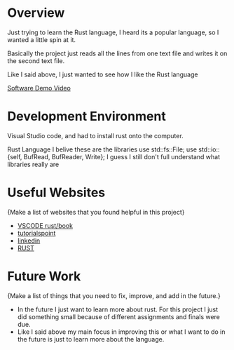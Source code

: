 # Overview

Just trying to learn the Rust language, I heard its a popular language, so I wanted a little spin at it.

Basically the project just reads all the lines from one text file and writes it on the second text file.

Like I said above, I just wanted to see how I like the Rust language

[Software Demo Video](https://youtu.be/MJOKhzZYC9M)

# Development Environment

Visual Studio code, and had to install rust onto the computer.

Rust Language
I belive these are the libraries use 
std::fs::File;
use std::io::{self, BufRead, BufReader, Write};
I guess I still don't full understand what libraries really are

# Useful Websites

{Make a list of websites that you found helpful in this project}

- [VSCODE rust/book](https://doc.rust-lang.org/book/title-page.html)
- [tutorialspoint](https://www.tutorialspoint.com/rust/rust_file_input_output.htm)
- [linkedin](https://www.linkedin.com/pulse/error-handling-rust-amit-nadiger/)
- [RUST](https://www.rust-lang.org/)


# Future Work

{Make a list of things that you need to fix, improve, and add in the future.}

- In the future I just want to learn more about rust. For this project I just did something small because of different assignments and finals were due.
- Like I said above my main focus in improving this or what I want to do in the future is just to learn more about the language.
